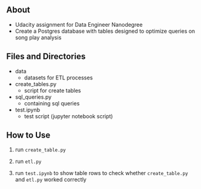 ## About
- Udacity assignment for Data Engineer Nanodegree
- Create a Postgres database with tables designed to optimize queries on song play analysis


## Files and Directories
- data
    - datasets for ETL processes
- create_tables.py
    - script for create tables
- sql_queries.py
    - containing sql queries
- test.ipynb
    - test script (jupyter notebook script)


## How to Use
1. run `create_table.py`

2. run `etl.py`

3. run `test.ipynb` to show table rows to check whether `create_table.py` and `etl.py` worked correctly

